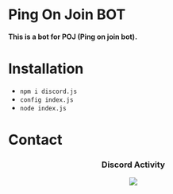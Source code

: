 
# Ping On Join BOT
**This is a bot for POJ (Ping on join bot).**

# Installation
- `npm i discord.js`
- `config index.js`
- `node index.js`

# Contact
<div align="center">
<h3>Discord Activity</h3>
   <a href="https://discord.com/users/659038301331783680" target="_blank">
      <img src="https://lanyard-profile-readme.vercel.app/api/659038301331783680?bg=0d1117&animated=false&hideDiscrim=false&borderRadius=31px">
   </a>
</div>
